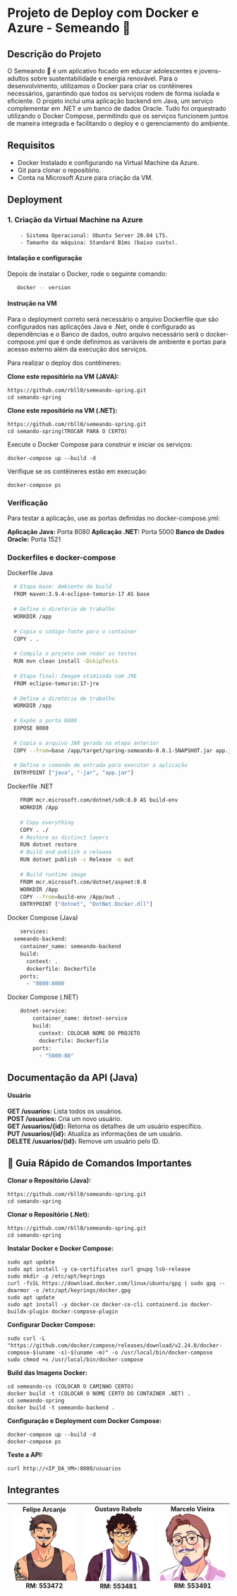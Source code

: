 # Projeto de Deploy com Docker e Azure - Semeando 🌱




## Descrição do Projeto

O Semeando 🌱 é um aplicativo focado em educar adolescentes e jovens-adultos sobre sustentabilidade e energia renovável. Para o desenvolvimento, utilizamos o Docker para criar os contêineres necessários, garantindo que todos os serviços rodem de forma isolada e eficiente. O projeto inclui uma aplicação backend em Java, um serviço complementar em .NET e um banco de dados Oracle. Tudo foi orquestrado utilizando o Docker Compose, permitindo que os serviços funcionem juntos de maneira integrada e facilitando o deploy e o gerenciamento do ambiente.

## Requisitos

- Docker Instalado e configurando na Virtual Machine da Azure.
- Git para clonar o repositório.
- Conta na Microsoft Azure para criação da VM.

## Deployment
### 1. Criação da Virtual Machine na Azure
        - Sistema Operacional: Ubuntu Server 20.04 LTS.
        - Tamanho da máquina: Standard B1ms (baixo custo).

#### Intalação e configuração

Depois de instalar o Docker, rode o seguinte comando:
```sh
   docker -- version
```

#### Instrução na VM
Para o deployment correto será necessário o arquivo Dockerfile que são configurados nas aplicações Java e .Net, onde é configurado as dependências e o Banco de dados, outro arquivo necessário será o docker-compose.yml que é onde definimos as variáveis de ambiente e portas para acesso externo além da execução dos serviços.

Para realizar o deploy dos contêineres:

**Clone este repositório na VM (JAVA):**

    https://github.com/rbll0/semeando-spring.git
    cd semando-spring

**Clone este repositório na VM (.NET):**

    https://github.com/rbll0/semeando-spring.git
    cd semando-spring(TROCAR PARA O CERTO)


Execute o Docker Compose para construir e iniciar os serviços:

    docker-compose up --build -d

Verifique se os contêineres estão em execução:

    docker-compose ps

### Verificação

Para testar a aplicação, use as portas definidas no docker-compose.yml:

**Aplicação Java:** Porta 8080
**Aplicação .NET:** Porta 5000
**Banco de Dados Oracle:** Porta 1521

### Dockerfiles e docker-compose

Dockerfile Java
```sh
  # Etapa base: Ambiente de build
  FROM maven:3.9.4-eclipse-temurin-17 AS base
  
  # Define o diretório de trabalho
  WORKDIR /app
  
  # Copia o código-fonte para o container
  COPY . .
  
  # Compila o projeto sem rodar os testes
  RUN mvn clean install -DskipTests
  
  # Etapa final: Imagem otimizada com JRE
  FROM eclipse-temurin:17-jre
  
  # Define o diretório de trabalho
  WORKDIR /app
  
  # Expõe a porta 8080
  EXPOSE 8080
  
  # Copia o arquivo JAR gerado na etapa anterior
  COPY --from=base /app/target/spring-semeando-0.0.1-SNAPSHOT.jar app.jar
  
  # Define o comando de entrada para executar a aplicação
  ENTRYPOINT ["java", "-jar", "app.jar"]
```

Dockerfile .NET

```sh
    FROM mcr.microsoft.com/dotnet/sdk:8.0 AS build-env
    WORKDIR /App
    
    # Copy everything
    COPY . ./
    # Restore as distinct layers
    RUN dotnet restore
    # Build and publish a release
    RUN dotnet publish -c Release -o out
    
    # Build runtime image
    FROM mcr.microsoft.com/dotnet/aspnet:8.0
    WORKDIR /App
    COPY --from=build-env /App/out .
    ENTRYPOINT ["dotnet", "DotNet.Docker.dll"]
```

Docker Compose (Java)
```sh
    services:
  semeando-backend:
    container_name: semeando-backend
    build:
      context: .
      dockerfile: Dockerfile
    ports:
      - "8080:8080
```
Docker Compose (.NET)
```sh
    dotnet-service:
        container_name: dotnet-service
        build:
          context: COLOCAR NOME DO PROJETO
          dockerfile: Dockerfile
        ports:
          - "5000:80"
```
## Documentação da API (Java)
#### Usuário

**GET /usuarios:** Lista todos os usuários.  
**POST /usuarios:** Cria um novo usuário.  
**GET /usuarios/{id}:** Retorna os detalhes de um usuário específico.  
**PUT /usuarios/{id}:** Atualiza as informações de um usuário.  
**DELETE /usuarios/{id}:** Remove um usuário pelo ID.  

## 📝 Guia Rápido de Comandos Importantes
**Clonar o Repositório (Java):**

    https://github.com/rbll0/semeando-spring.git
    cd semando-spring
    
**Clonar o Repositório (.Net):**

    https://github.com/rbll0/semeando-spring.git
    cd semando-spring

**Instalar Docker e Docker Compose:**

    sudo apt update
    sudo apt install -y ca-certificates curl gnupg lsb-release
    sudo mkdir -p /etc/apt/keyrings
    curl -fsSL https://download.docker.com/linux/ubuntu/gpg | sudo gpg --dearmor -o /etc/apt/keyrings/docker.gpg
    sudo apt update
    sudo apt install -y docker-ce docker-ce-cli containerd.io docker-buildx-plugin docker-compose-plugin

**Configurar Docker Compose:**

    sudo curl -L "https://github.com/docker/compose/releases/download/v2.24.0/docker-compose-$(uname -s)-$(uname -m)" -o /usr/local/bin/docker-compose
    sudo chmod +x /usr/local/bin/docker-compose

**Build das Imagens Docker:**

    cd semeando-cs (COLOCAR O CAMINHO CERTO)
    docker build -t (COLOCAR O NOME CERTO DO CONTAINER .NET) .
    cd semeando-spring
    docker build -t semeando-backend .

**Configuração e Deployment com Docker Compose:**

    docker-compose up --build -d
    docker-compose ps

**Teste a API:**

    curl http://<IP_DA_VM>:8080/usuarios


## Integrantes

| **Felipe Arcanjo** <br> ![Felipe](./Felipe.png) <br> **RM: 553472** | **Gustavo Rabelo** <br> ![Gustavo](./Gustavo.png) <br> **RM: 553481** | **Marcelo Vieira** <br> ![Marcelo](./Marcelo.png) <br> **RM: 553491** |
|:--:|:--:|:--:|
